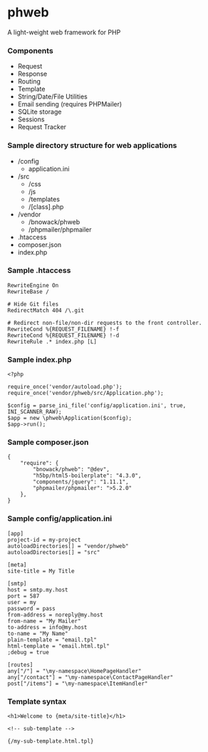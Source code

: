 phweb
=====

A light-weight web framework for PHP

### Components

* Request
* Response
* Routing
* Template
* String/Date/File Utilities
* Email sending (requires PHPMailer)
* SQLite storage
* Sessions
* Request Tracker

### Sample directory structure for web applications

* /config
    * application.ini
* /src
    * /css
    * /js
    * /templates
    * /[class].php
* /vendor
    * /bnowack/phweb
    * /phpmailer/phpmailer
* .htaccess
* composer.json
* index.php

### Sample .htaccess
    RewriteEngine On
    RewriteBase /

    # Hide Git files 
    RedirectMatch 404 /\.git

    # Redirect non-file/non-dir requests to the front controller.
    RewriteCond %{REQUEST_FILENAME} !-f
    RewriteCond %{REQUEST_FILENAME} !-d
    RewriteRule .* index.php [L]


### Sample index.php

    <?php

    require_once('vendor/autoload.php');
    require_once('vendor/phweb/src/Application.php');

    $config = parse_ini_file('config/application.ini', true, INI_SCANNER_RAW);
    $app = new \phweb\Application($config);
    $app->run();


### Sample composer.json

    {
        "require": {
            "bnowack/phweb": "@dev",
            "h5bp/html5-boilerplate": "4.3.0",
            "components/jquery": "1.11.1",
            "phpmailer/phpmailer": ">5.2.0"
        },
    }


### Sample config/application.ini

    [app]
    project-id = my-project
    autoloadDirectories[] = "vendor/phweb"
    autoloadDirectories[] = "src"

    [meta]
    site-title = My Title

    [smtp]
    host = smtp.my.host
    port = 587
    user = my
    password = pass
    from-address = noreply@my.host
    from-name = "My Mailer"
    to-address = info@my.host
    to-name = "My Name"
    plain-template = "email.tpl"
    html-template = "email.html.tpl"
    ;debug = true

    [routes]
    any["/"] = "\my-namespace\HomePageHandler"
    any["/contact"] = "\my-namespace\ContactPageHandler"
    post["/items"] = "\my-namespace\ItemHandler"


### Template syntax

    <h1>Welcome to {meta/site-title}</h1>

    <!-- sub-template -->

    {/my-sub-template.html.tpl}

